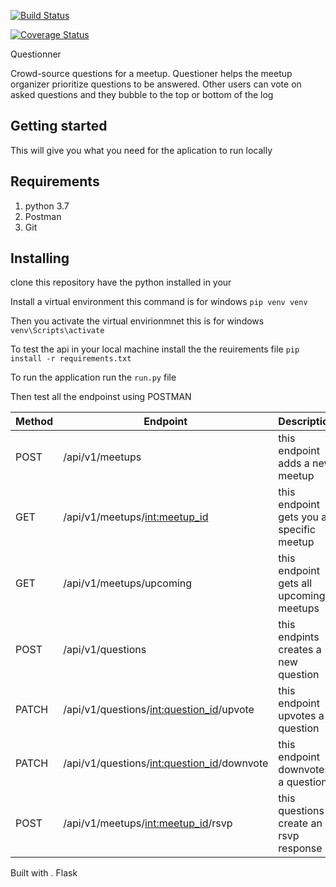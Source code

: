 
[![Build Status](https://travis-ci.com/teekize/Questionner.svg?branch=develope)](https://travis-ci.com/teekize/Questionner)


[![Coverage Status](https://coveralls.io/repos/github/teekize/Questionner/badge.svg?branch=develope)](https://coveralls.io/github/teekize/Questionner?branch=develope)

Questionner

Crowd-source questions for a meetup. Questioner helps the meetup organizer prioritize questions to be answered. Other users can vote on asked questions and they bubble to the top or bottom of the log

## Getting started
This will give you what you need for the aplication to run locally

## Requirements

1. python 3.7
2. Postman
3. Git

## Installing 
 clone this repository
 have the python installed in your 
 
 Install a virtual environment
 this command is for windows
 `pip venv venv`

 Then you activate the virtual envirionmnet
 this is for windows
 `venv\Scripts\activate`

 To test the api in your local machine
 install the the reuirements file 
 `pip install -r requirements.txt`

 To run the application 
 run the `run.py` file 

 Then test all the endpoinst using POSTMAN

 | Method  	|   Endpoint	                            |  Description 	    |
|---	    |---	                                    |---	            |
|  POST 	| /api/v1/meetups  	                        |   this endpoint adds a new meetup	    |   
|   GET	    | /api/v1/meetups/<int:meetup_id>           |   this endpoint gets you a specific meetup	|
|  GET 	    | /api/v1/meetups/upcoming	                |   this endpoint gets all upcoming meetups	|
|  POST	    | /api/v1/questions	                        |   this endpints creates a new question	|
|  PATCH 	| /api/v1/questions/<int:question_id>/upvote|   this endpoint upvotes a question	|
|  PATCH 	| /api/v1/questions/<int:question_id>/downvote|  this endpoint  downvotes a question	|
|  POST 	| /api/v1/meetups/<int:meetup_id>/rsvp 	      |   this questions create an rsvp response	|

Built with
. Flask
